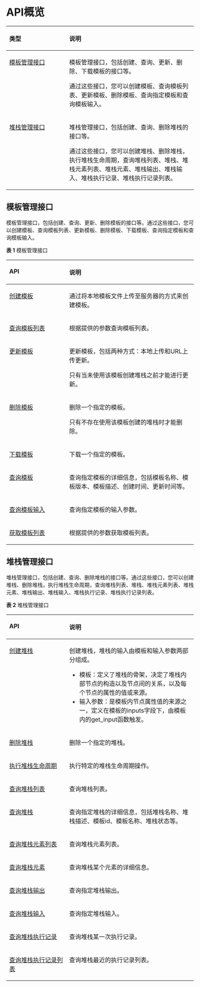 # API概览<a name="aos_02_0002"></a>

<a name="table636420173499"></a>
<table><thead align="left"><tr id="row1936421713499"><th class="cellrowborder" valign="top" width="32%" id="mcps1.1.3.1.1"><p id="p036401754914"><a name="p036401754914"></a><a name="p036401754914"></a>类型</p>
</th>
<th class="cellrowborder" valign="top" width="68%" id="mcps1.1.3.1.2"><p id="p1364917154914"><a name="p1364917154914"></a><a name="p1364917154914"></a>说明</p>
</th>
</tr>
</thead>
<tbody><tr id="row1636416178493"><td class="cellrowborder" valign="top" width="32%" headers="mcps1.1.3.1.1 "><p id="p7364717114914"><a name="p7364717114914"></a><a name="p7364717114914"></a><a href="创建模板.md">模板管理接口</a></p>
</td>
<td class="cellrowborder" valign="top" width="68%" headers="mcps1.1.3.1.2 "><p id="p19208131145113"><a name="p19208131145113"></a><a name="p19208131145113"></a>模板管理接口，包括创建、查询、更新、删除、下载模板的接口等。</p>
<p id="p02091211155119"><a name="p02091211155119"></a><a name="p02091211155119"></a>通过这些接口，您可以创建模板、查询模板列表、更新模板、删除模板、查询指定模板和查询模板输入。</p>
</td>
</tr>
<tr id="row936591714910"><td class="cellrowborder" valign="top" width="32%" headers="mcps1.1.3.1.1 "><p id="p2036571717494"><a name="p2036571717494"></a><a name="p2036571717494"></a><a href="创建堆栈.md">堆栈管理接口</a></p>
</td>
<td class="cellrowborder" valign="top" width="68%" headers="mcps1.1.3.1.2 "><p id="p14872144045215"><a name="p14872144045215"></a><a name="p14872144045215"></a>堆栈管理接口，包括创建、查询、删除堆栈的接口等。</p>
<p id="p387264025211"><a name="p387264025211"></a><a name="p387264025211"></a>通过这些接口，您可以创建堆栈、删除堆栈，执行堆栈生命周期，查询堆栈列表、堆栈、堆栈元素列表、堆栈元素、堆栈输出、堆栈输入、堆栈执行记录、堆栈执行记录列表。</p>
</td>
</tr>
</tbody>
</table>

## 模板管理接口<a name="section14967428145618"></a>

模板管理接口，包括创建、查询、更新、删除模板的接口等。通过这些接口，您可以创建模板、查询模板列表、更新模板、删除模板、下载模板、查询指定模板和查询模板输入。

**表 1**  模板管理接口

<a name="table334371126"></a>
<table><thead align="left"><tr id="row2344515214"><th class="cellrowborder" valign="top" width="32%" id="mcps1.2.3.1.1"><p id="p1534413111219"><a name="p1534413111219"></a><a name="p1534413111219"></a>API</p>
</th>
<th class="cellrowborder" valign="top" width="68%" id="mcps1.2.3.1.2"><p id="p103441811121"><a name="p103441811121"></a><a name="p103441811121"></a>说明</p>
</th>
</tr>
</thead>
<tbody><tr id="row183441814213"><td class="cellrowborder" valign="top" width="32%" headers="mcps1.2.3.1.1 "><p id="p183441918219"><a name="p183441918219"></a><a name="p183441918219"></a><a href="创建模板.md">创建模板</a></p>
</td>
<td class="cellrowborder" valign="top" width="68%" headers="mcps1.2.3.1.2 "><p id="p173441811127"><a name="p173441811127"></a><a name="p173441811127"></a><span>通过将本地模板文件上传至服务器的方式来创建模板。</span></p>
</td>
</tr>
<tr id="row334491828"><td class="cellrowborder" valign="top" width="32%" headers="mcps1.2.3.1.1 "><p id="p183441811426"><a name="p183441811426"></a><a name="p183441811426"></a><a href="查询模板列表.md">查询模板列表</a></p>
</td>
<td class="cellrowborder" valign="top" width="68%" headers="mcps1.2.3.1.2 "><p id="p16344013212"><a name="p16344013212"></a><a name="p16344013212"></a>根据提供的参数查询模板列表。</p>
</td>
</tr>
<tr id="row1234410113211"><td class="cellrowborder" valign="top" width="32%" headers="mcps1.2.3.1.1 "><p id="p1134415110210"><a name="p1134415110210"></a><a name="p1134415110210"></a><a href="更新模板.md">更新模板</a></p>
</td>
<td class="cellrowborder" valign="top" width="68%" headers="mcps1.2.3.1.2 "><p id="p1344712214"><a name="p1344712214"></a><a name="p1344712214"></a>更新模板，包括两种方式：本地上传和URL上传更新。</p>
<p id="p5633939131513"><a name="p5633939131513"></a><a name="p5633939131513"></a>只有当未使用该模板创建堆栈之前才能进行更新。</p>
</td>
</tr>
<tr id="row234413112219"><td class="cellrowborder" valign="top" width="32%" headers="mcps1.2.3.1.1 "><p id="p183441511622"><a name="p183441511622"></a><a name="p183441511622"></a><a href="删除模板.md">删除模板</a></p>
</td>
<td class="cellrowborder" valign="top" width="68%" headers="mcps1.2.3.1.2 "><p id="p193441716219"><a name="p193441716219"></a><a name="p193441716219"></a>删除一个指定的模板。</p>
<p id="p5277134417175"><a name="p5277134417175"></a><a name="p5277134417175"></a>只有不存在使用该模板创建的堆栈时才能删除。</p>
</td>
</tr>
<tr id="row105101585129"><td class="cellrowborder" valign="top" width="32%" headers="mcps1.2.3.1.1 "><p id="p451158101218"><a name="p451158101218"></a><a name="p451158101218"></a><a href="下载模板.md">下载模板</a></p>
</td>
<td class="cellrowborder" valign="top" width="68%" headers="mcps1.2.3.1.2 "><p id="p2051112861214"><a name="p2051112861214"></a><a name="p2051112861214"></a>下载一个指定的模板。</p>
</td>
</tr>
<tr id="row1534418114216"><td class="cellrowborder" valign="top" width="32%" headers="mcps1.2.3.1.1 "><p id="p93441315212"><a name="p93441315212"></a><a name="p93441315212"></a><a href="查询模板.md">查询模板</a></p>
</td>
<td class="cellrowborder" valign="top" width="68%" headers="mcps1.2.3.1.2 "><p id="p634411320"><a name="p634411320"></a><a name="p634411320"></a>查询指定模板的详细信息，包括模板名称、模板版本、模板描述、创建时间、更新时间等。</p>
</td>
</tr>
<tr id="row143441212211"><td class="cellrowborder" valign="top" width="32%" headers="mcps1.2.3.1.1 "><p id="p1734414117212"><a name="p1734414117212"></a><a name="p1734414117212"></a><a href="查询模板输入.md">查询模板输入</a></p>
</td>
<td class="cellrowborder" valign="top" width="68%" headers="mcps1.2.3.1.2 "><p id="p12344412022"><a name="p12344412022"></a><a name="p12344412022"></a>查询指定模板的输入参数。</p>
</td>
</tr>
<tr id="row9345142514164"><td class="cellrowborder" valign="top" width="32%" headers="mcps1.2.3.1.1 "><p id="p4346122515166"><a name="p4346122515166"></a><a name="p4346122515166"></a><a href="获取模板列表.md">获取模板列表</a></p>
</td>
<td class="cellrowborder" valign="top" width="68%" headers="mcps1.2.3.1.2 "><p id="p1734672571619"><a name="p1734672571619"></a><a name="p1734672571619"></a>根据提供的参数获取模板列表。</p>
</td>
</tr>
</tbody>
</table>

## 堆栈管理接口<a name="section59291310185611"></a>

堆栈管理接口，包括创建、查询、删除堆栈的接口等。通过这些接口，您可以创建堆栈、删除堆栈，执行堆栈生命周期，查询堆栈列表、堆栈、堆栈元素列表、堆栈元素、堆栈输出、堆栈输入、堆栈执行记录、堆栈执行记录列表。

**表 2**  堆栈管理接口

<a name="table88711342351"></a>
<table><thead align="left"><tr id="row88716427513"><th class="cellrowborder" valign="top" width="32%" id="mcps1.2.3.1.1"><p id="p1871442156"><a name="p1871442156"></a><a name="p1871442156"></a>API</p>
</th>
<th class="cellrowborder" valign="top" width="68%" id="mcps1.2.3.1.2"><p id="p12871194215516"><a name="p12871194215516"></a><a name="p12871194215516"></a>说明</p>
</th>
</tr>
</thead>
<tbody><tr id="row9609616236"><td class="cellrowborder" valign="top" width="32%" headers="mcps1.2.3.1.1 "><p id="p060961102315"><a name="p060961102315"></a><a name="p060961102315"></a><a href="创建堆栈.md">创建堆栈</a></p>
</td>
<td class="cellrowborder" valign="top" width="68%" headers="mcps1.2.3.1.2 "><p id="p18609101132320"><a name="p18609101132320"></a><a name="p18609101132320"></a>创建堆栈，堆栈的输入由模板和输入参数两部分组成。</p>
<a name="ul932460112019"></a><a name="ul932460112019"></a><ul id="ul932460112019"><li>模板：定义了堆栈的骨架，决定了堆栈内部节点的构造以及节点间的关系，以及每个节点的属性的值或来源。</li><li>输入参数：是模板内节点属性值的来源之一，定义在模板的inputs字段下，由模板内的get_input函数触发。</li></ul>
</td>
</tr>
<tr id="row49731192313"><td class="cellrowborder" valign="top" width="32%" headers="mcps1.2.3.1.1 "><p id="p1197314122314"><a name="p1197314122314"></a><a name="p1197314122314"></a><a href="删除堆栈.md">删除堆栈</a></p>
</td>
<td class="cellrowborder" valign="top" width="68%" headers="mcps1.2.3.1.2 "><p id="p1597341182310"><a name="p1597341182310"></a><a name="p1597341182310"></a>删除一个指定的堆栈。</p>
</td>
</tr>
<tr id="row1035932132312"><td class="cellrowborder" valign="top" width="32%" headers="mcps1.2.3.1.1 "><p id="p03598219236"><a name="p03598219236"></a><a name="p03598219236"></a><a href="执行堆栈生命周期.md">执行堆栈生命周期</a></p>
</td>
<td class="cellrowborder" valign="top" width="68%" headers="mcps1.2.3.1.2 "><p id="p53597222314"><a name="p53597222314"></a><a name="p53597222314"></a>执行特定的堆栈生命周期操作。</p>
</td>
</tr>
<tr id="row1453215232317"><td class="cellrowborder" valign="top" width="32%" headers="mcps1.2.3.1.1 "><p id="p5532112202312"><a name="p5532112202312"></a><a name="p5532112202312"></a><a href="查询堆栈列表.md">查询堆栈列表</a></p>
</td>
<td class="cellrowborder" valign="top" width="68%" headers="mcps1.2.3.1.2 "><p id="p1626004381212"><a name="p1626004381212"></a><a name="p1626004381212"></a>查询堆栈列表。</p>
</td>
</tr>
<tr id="row1872319272319"><td class="cellrowborder" valign="top" width="32%" headers="mcps1.2.3.1.1 "><p id="p1172492172314"><a name="p1172492172314"></a><a name="p1172492172314"></a><a href="查询堆栈.md">查询堆栈</a></p>
</td>
<td class="cellrowborder" valign="top" width="68%" headers="mcps1.2.3.1.2 "><p id="p1872411262317"><a name="p1872411262317"></a><a name="p1872411262317"></a>查询指定堆栈的详细信息，包括堆栈名称、堆栈描述、模板id、模板名称、堆栈状态等。</p>
</td>
</tr>
<tr id="row788010215233"><td class="cellrowborder" valign="top" width="32%" headers="mcps1.2.3.1.1 "><p id="p3880921235"><a name="p3880921235"></a><a name="p3880921235"></a><a href="查询堆栈元素列表.md">查询堆栈元素列表</a></p>
</td>
<td class="cellrowborder" valign="top" width="68%" headers="mcps1.2.3.1.2 "><p id="p1848720253128"><a name="p1848720253128"></a><a name="p1848720253128"></a>查询堆栈元素列表。</p>
</td>
</tr>
<tr id="row167333142319"><td class="cellrowborder" valign="top" width="32%" headers="mcps1.2.3.1.1 "><p id="p57312382314"><a name="p57312382314"></a><a name="p57312382314"></a><a href="查询堆栈元素.md">查询堆栈元素</a></p>
</td>
<td class="cellrowborder" valign="top" width="68%" headers="mcps1.2.3.1.2 "><p id="p189904612235"><a name="p189904612235"></a><a name="p189904612235"></a>查询堆栈某个元素的详细信息。</p>
</td>
</tr>
<tr id="row154421436235"><td class="cellrowborder" valign="top" width="32%" headers="mcps1.2.3.1.1 "><p id="p54423342316"><a name="p54423342316"></a><a name="p54423342316"></a><a href="查询堆栈输出.md">查询堆栈输出</a></p>
</td>
<td class="cellrowborder" valign="top" width="68%" headers="mcps1.2.3.1.2 "><p id="p19611142710415"><a name="p19611142710415"></a><a name="p19611142710415"></a>查询指定堆栈输出。</p>
</td>
</tr>
<tr id="row166147312315"><td class="cellrowborder" valign="top" width="32%" headers="mcps1.2.3.1.1 "><p id="p156141236237"><a name="p156141236237"></a><a name="p156141236237"></a><a href="查询堆栈输入.md">查询堆栈输入</a></p>
</td>
<td class="cellrowborder" valign="top" width="68%" headers="mcps1.2.3.1.2 "><p id="p201518283299"><a name="p201518283299"></a><a name="p201518283299"></a>查询指定堆栈输入。</p>
</td>
</tr>
<tr id="row11789835230"><td class="cellrowborder" valign="top" width="32%" headers="mcps1.2.3.1.1 "><p id="p19789833231"><a name="p19789833231"></a><a name="p19789833231"></a><a href="查询堆栈执行记录.md">查询堆栈执行记录</a></p>
</td>
<td class="cellrowborder" valign="top" width="68%" headers="mcps1.2.3.1.2 "><p id="p1768961516235"><a name="p1768961516235"></a><a name="p1768961516235"></a>查询堆栈某一次执行记录。</p>
</td>
</tr>
<tr id="row196218372315"><td class="cellrowborder" valign="top" width="32%" headers="mcps1.2.3.1.1 "><p id="p2963535239"><a name="p2963535239"></a><a name="p2963535239"></a><a href="查询堆栈执行记录列表.md">查询堆栈执行记录列表</a></p>
</td>
<td class="cellrowborder" valign="top" width="68%" headers="mcps1.2.3.1.2 "><p id="p1461002505612"><a name="p1461002505612"></a><a name="p1461002505612"></a>查询堆栈最近的执行记录列表。</p>
</td>
</tr>
</tbody>
</table>

